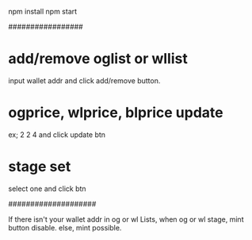 npm install
npm start


#################
 
 # add/remove oglist or wllist

 input wallet addr and click add/remove button.

 # ogprice, wlprice, blprice update

 ex; 2 2 4   and click update btn

 # stage set

 select one and click btn

 ####################

 If there isn't your wallet addr in og or wl Lists, when og or wl stage, mint button disable.
 else, mint possible.